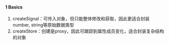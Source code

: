 

#### 1 Basics

1. createSignal：可传入对象，但只能整体修改和获取，因此更适合封装number, string等原始数据类型
2. createStore：创建是proxy，因此可跟踪到属性成员变化，适合封装复杂结构的对象



